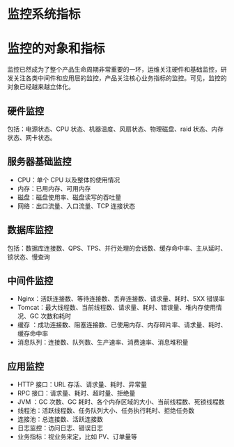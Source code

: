 # 监控系统指标

# 监控的对象和指标

监控已然成为了整个产品生命周期非常重要的一环，运维关注硬件和基础监控，研发关注各类中间件和应用层的监控，产品关注核心业务指标的监控。可见，监控的对象已经越来越立体化。

## 硬件监控

包括：电源状态、CPU 状态、机器温度、风扇状态、物理磁盘、raid 状态、内存状态、网卡状态。

## 服务器基础监控

- CPU：单个 CPU 以及整体的使用情况
- 内存：已用内存、可用内存
- 磁盘：磁盘使用率、磁盘读写的吞吐量
- 网络：出口流量、入口流量、TCP 连接状态

## 数据库监控

包括：数据库连接数、QPS、TPS、并行处理的会话数、缓存命中率、主从延时、锁状态、慢查询

## 中间件监控

- Nginx：活跃连接数、等待连接数、丢弃连接数、请求量、耗时、5XX 错误率
- Tomcat：最大线程数、当前线程数、请求量、耗时、错误量、堆内存使用情况、GC 次数和耗时
- 缓存 ：成功连接数、阻塞连接数、已使用内存、内存碎片率、请求量、耗时、缓存命中率
- 消息队列：连接数、队列数、生产速率、消费速率、消息堆积量

## 应用监控

- HTTP 接口：URL 存活、请求量、耗时、异常量
- RPC 接口：请求量、耗时、超时量、拒绝量
- JVM ：GC 次数、GC 耗时、各个内存区域的大小、当前线程数、死锁线程数
- 线程池：活跃线程数、任务队列大小、任务执行耗时、拒绝任务数
- 连接池：总连接数、活跃连接数
- 日志监控：访问日志、错误日志
- 业务指标：视业务来定，比如 PV、订单量等
